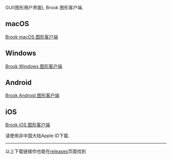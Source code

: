 GUI(图形用户界面), Brook 图形客户端.

## macOS

[Brook macOS 图形客户端](https://github.com/txthinking/brook/releases/download/v20210214/Brook.dmg)

## Windows

[Brook Windows 图形客户端](https://github.com/txthinking/brook/releases/download/v20210214/Brook.msi)

## Android

[Brook Android 图形客户端](https://github.com/txthinking/brook/releases/download/v20210214/Brook.apk)

## iOS

[Brook iOS 图形客户端](https://apps.apple.com/us/app/brook-a-cross-platform-proxy/id1216002642)

请使用非中国大陆Apple ID下载.

---

以上下载链接你也能在[releases](https://github.com/txthinking/brook/releases)页面找到

